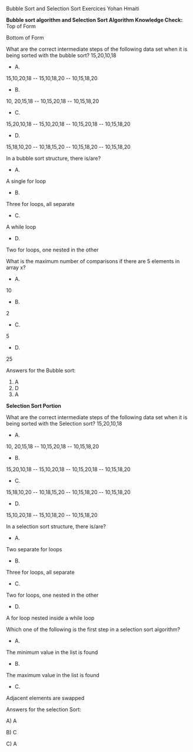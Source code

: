 Bubble Sort and Selection Sort Exercices Yohan Hmaiti

**Bubble sort algorithm and Selection Sort Algorithm Knowledge Check:** Top of Form

Bottom of Form

What are the correct intermediate steps of the following data set when it is being sorted with the bubble sort? 15,20,10,18

  - A.

15,10,20,18 -- 15,10,18,20 -- 10,15,18,20

  - B.

10, 20,15,18 -- 10,15,20,18 -- 10,15,18,20

  - C.

15,20,10,18 -- 15,10,20,18 -- 10,15,20,18 -- 10,15,18,20

  - D.

15,18,10,20 -- 10,18,15,20 -- 10,15,18,20 -- 10,15,18,20

In a bubble sort structure, there is/are?

  - A.

A single for loop

  - B.

Three for loops, all separate

  - C.

A while loop

  - D.

Two for loops, one nested in the other

What is the maximum number of comparisons if there are 5 elements in array x?

  - A.

10

  - B.

2

  - C.

5

  - D.

25



Answers for the Bubble sort:

1. A
2. D
3. A

**Selection Sort Portion**

What are the correct intermediate steps of the following data set when it is being sorted with the Selection sort? 15,20,10,18

  - A.

10, 20,15,18 -- 10,15,20,18 -- 10,15,18,20

  - B.

15,20,10,18 -- 15,10,20,18 -- 10,15,20,18 -- 10,15,18,20

  - C.

15,18,10,20 -- 10,18,15,20 -- 10,15,18,20 -- 10,15,18,20

  - D.

15,10,20,18 -- 15,10,18,20 -- 10,15,18,20

In a selection sort structure, there is/are?

  - A.

Two separate for loops

  - B.

Three for loops, all separate

  - C.

Two for loops, one nested in the other

  - D.

A for loop nested inside a while loop

Which one of the following is the first step in a selection sort algorithm?

  - A.

The minimum value in the list is found

  - B.

The maximum value in the list is found

  - C.

Adjacent elements are swapped

Answers for the selection Sort:

A) A

B) C

C) A
